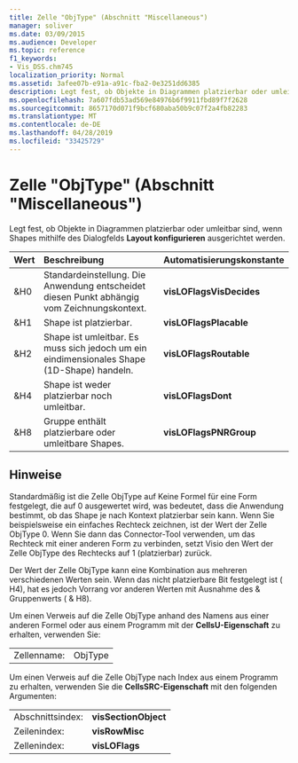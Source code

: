 ```yaml
---
title: Zelle "ObjType" (Abschnitt "Miscellaneous")
manager: soliver
ms.date: 03/09/2015
ms.audience: Developer
ms.topic: reference
f1_keywords:
- Vis_DSS.chm745
localization_priority: Normal
ms.assetid: 3afee07b-e91a-a91c-fba2-0e3251dd6385
description: Legt fest, ob Objekte in Diagrammen platzierbar oder umleitbar sind, wenn Shapes mithilfe des Dialogfelds Layout konfigurieren ausgerichtet werden.
ms.openlocfilehash: 7a607fdb53ad569e84976b6f9911fbd89f7f2628
ms.sourcegitcommit: 8657170d071f9bcf680aba50b9c07f2a4fb82283
ms.translationtype: MT
ms.contentlocale: de-DE
ms.lasthandoff: 04/28/2019
ms.locfileid: "33425729"
---
```

# <a name="objtype-cell-miscellaneous-section"></a>Zelle "ObjType" (Abschnitt "Miscellaneous")

Legt fest, ob Objekte in Diagrammen platzierbar oder umleitbar sind, wenn Shapes mithilfe des Dialogfelds **Layout konfigurieren** ausgerichtet werden. 
  
|**Wert**|**Beschreibung**|**Automatisierungskonstante**|
|:-----|:-----|:-----|
|&amp;H0  <br/> |Standardeinstellung. Die Anwendung entscheidet diesen Punkt abhängig vom Zeichnungskontext.  <br/> |**visLOFlagsVisDecides** <br/> |
|&amp;H1  <br/> |Shape ist platzierbar.  <br/> |**visLOFlagsPlacable** <br/> |
|&amp;H2  <br/> |Shape ist umleitbar. Es muss sich jedoch um ein eindimensionales Shape (1D-Shape) handeln.  <br/> |**visLOFlagsRoutable** <br/> |
|&amp;H4  <br/> |Shape ist weder platzierbar noch umleitbar.  <br/> |**visLOFlagsDont** <br/> |
|&amp;H8  <br/> |Gruppe enthält platzierbare oder umleitbare Shapes.  <br/> |**visLOFlagsPNRGroup** <br/> |
   
## <a name="remarks"></a>Hinweise

Standardmäßig ist die Zelle ObjType auf Keine Formel für eine Form festgelegt, die auf 0 ausgewertet wird, was bedeutet, dass die Anwendung bestimmt, ob das Shape je nach Kontext platzierbar sein kann. Wenn Sie beispielsweise ein einfaches Rechteck zeichnen, ist der Wert der Zelle ObjType 0. Wenn Sie dann  das Connector-Tool verwenden, um das Rechteck mit einer anderen Form zu verbinden, setzt Visio den Wert der Zelle ObjType des Rechtecks auf 1 (platzierbar) zurück. 
  
Der Wert der Zelle ObjType kann eine Kombination aus mehreren verschiedenen Werten sein. Wenn das nicht platzierbare Bit festgelegt ist ( H4), hat es jedoch Vorrang vor anderen Werten mit Ausnahme des &amp; Gruppenwerts ( &amp; H8).
  
Um einen Verweis auf die Zelle ObjType anhand des Namens aus einer anderen Formel oder aus einem Programm mit der **CellsU-Eigenschaft** zu erhalten, verwenden Sie: 
  
|||
|:-----|:-----|
|Zellenname:  <br/> |ObjType  <br/> |
   
Um einen Verweis auf die Zelle ObjType nach Index aus einem Programm zu erhalten, verwenden Sie die **CellsSRC-Eigenschaft** mit den folgenden Argumenten: 
  
|||
|:-----|:-----|
|Abschnittsindex:  <br/> |**visSectionObject** <br/> |
|Zeilenindex:  <br/> |**visRowMisc** <br/> |
|Zellenindex:  <br/> |**visLOFlags** <br/> |
   

